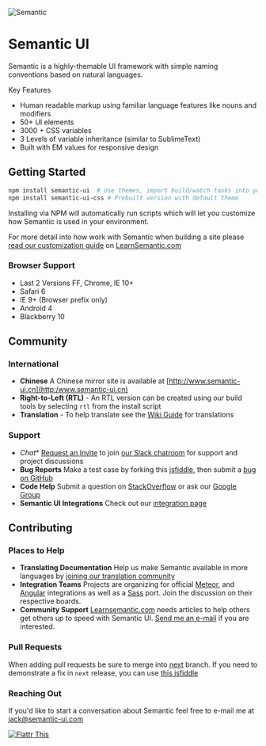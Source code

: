 ![Semantic](http://www.semantic-ui.com/images/logo.png)

# Semantic UI

Semantic is a highly-themable UI framework with simple naming conventions based on natural languages.

Key Features
* Human readable markup using familiar language features like nouns and modifiers
* 50+ UI elements
* 3000 + CSS variables
* 3 Levels of variable inheritance (similar to SublimeText)
* Built with EM values for responsive design

## Getting Started

```bash
npm install semantic-ui  # Use themes, import build/watch tasks into your own gulpfile.
npm install semantic-ui-css # Prebuilt version with default theme
```

Installing via NPM will automatically run scripts which will let you customize how Semantic is used in your environment.

For more detail into how work with Semantic when building a site please [read our customization guide](http://learnsemantic.com/developing/customizing.html) on [LearnSemantic.com](http://learnsemantic.com/)

### Browser Support

* Last 2 Versions FF, Chrome, IE 10+
* Safari 6
* IE 9+ (Browser prefix only)
* Android 4
* Blackberry 10

## Community


### International

* **Chinese** A Chinese mirror site is available at [http://www.semantic-ui.cn](http:/www.semantic-ui.cn)
* **Right-to-Left (RTL)** - An RTL version can be created using our build tools by selecting `rtl` from the install script
* **Translation** - To help translate see the [Wiki Guide](https://github.com/Semantic-Org/Semantic-UI/wiki/Translating-Semantic-UI-Docs) for translations

### Support

* *Chat** [Request an Invite](https://docs.google.com/forms/d/1hI1z136sXLkTQKtsv8SIvjjAvzpH77YzMQKrU-P8GAc/viewform?usp=send_form) to join [our Slack chatroom](http://semanticui.slack.com) for support and project discussions
* **Bug Reports** Make a test case by forking this [jsfiddle](http://jsfiddle.net/efp8z6Ln/), then submit a [bug on GitHub](https://github.com/Semantic-Org/Semantic-UI/issues)
* **Code Help** Submit a question on [StackOverflow](http://www.stackoverflow.com) or ask our [Google Group](https://groups.google.com/forum/#!forum/semantic-ui)
* **Semantic UI Integrations** Check out our [integration page](https://github.com/Semantic-Org/Semantic-UI/wiki/Integration)

## Contributing

### Places to Help
* **Translating Documentation** Help us make Semantic available in more languages by [joining our translation community]((https://github.com/Semantic-Org/Semantic-UI/wiki/Translating-Semantic-UI-Docs))
* **Integration Teams** Projects are organizing for official [Meteor](https://github.com/Semantic-Org/Semantic-UI-Meteor), and [Angular](https://github.com/Semantic-Org/Semantic-UI-Angular) integrations as well as a [Sass](https://github.com/Semantic-Org/Semantic-UI-SASS) port. Join the discussion on their respective boards.
* **Community Support** [Learnsemantic.com](http://www.learnsemantic.com) needs articles to help others get others up to speed with Semantic UI. [Send me an e-mail](mailto:jack@semantic-ui.com) if you are interested.

### Pull Requests

When adding pull requests be sure to merge into [next](https://github.com/Semantic-Org/Semantic-UI/tree/next) branch. If you need to demonstrate a fix in ``next`` release, you can use [this jsfiddle](http://jsfiddle.net/rduvhn8u/1/)

### Reaching Out

If you'd like to start a conversation about Semantic feel free to e-mail me at [jack@semantic-ui.com](mailto:jack@semantic-ui.com)

[![Flattr This](https://api.flattr.com/button/flattr-badge-large.png)](https://flattr.com/submit/auto?user_id=jlukic&url=https%3A%2F%2Fgithub.com%2Fjlukic%2FSemantic-UI)


